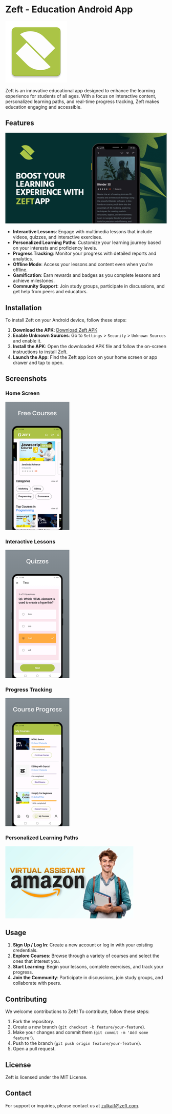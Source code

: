 # Zeft - Education Android App

![Zeft Logo](images/zeft.png)

Zeft is an innovative educational app designed to enhance the learning experience for students of all ages. With a focus on interactive content, personalized learning paths, and real-time progress tracking, Zeft makes education engaging and accessible.

## Features
![Zeft Cover](images/Zeftcover.png)

- **Interactive Lessons**: Engage with multimedia lessons that include videos, quizzes, and interactive exercises.
- **Personalized Learning Paths**: Customize your learning journey based on your interests and proficiency levels.
- **Progress Tracking**: Monitor your progress with detailed reports and analytics.
- **Offline Mode**: Access your lessons and content even when you're offline.
- **Gamification**: Earn rewards and badges as you complete lessons and achieve milestones.
- **Community Support**: Join study groups, participate in discussions, and get help from peers and educators.

## Installation

To install Zeft on your Android device, follow these steps:

1. **Download the APK**: [Download Zeft APK](https://zeft.pk/)
2. **Enable Unknown Sources**: Go to `Settings` > `Security` > `Unknown Sources` and enable it.
3. **Install the APK**: Open the downloaded APK file and follow the on-screen instructions to install Zeft.
4. **Launch the App**: Find the Zeft app icon on your home screen or app drawer and tap to open.

## Screenshots

### Home Screen
<img src="images/Zeft%20(3).png" alt="Home Screen" width="200">

### Interactive Lessons
<img src="images/Zeft%20(6).png" alt="Interactive Lessons" width="200">

### Progress Tracking
<img src="images/Zeft%20(1).png" alt="Progress Tracking" width="200">

### Personalized Learning Paths
<img src="images/amazon-zeft.jpg" alt="Personalized Learning Paths" width="400">

## Usage

1. **Sign Up / Log In**: Create a new account or log in with your existing credentials.
2. **Explore Courses**: Browse through a variety of courses and select the ones that interest you.
3. **Start Learning**: Begin your lessons, complete exercises, and track your progress.
4. **Join the Community**: Participate in discussions, join study groups, and collaborate with peers.

## Contributing

We welcome contributions to Zeft! To contribute, follow these steps:

1. Fork the repository.
2. Create a new branch (`git checkout -b feature/your-feature`).
3. Make your changes and commit them (`git commit -m 'Add some feature'`).
4. Push to the branch (`git push origin feature/your-feature`).
5. Open a pull request.

## License

Zeft is licensed under the MIT License.

## Contact

For support or inquiries, please contact us at zulkaif@zeft.com.
